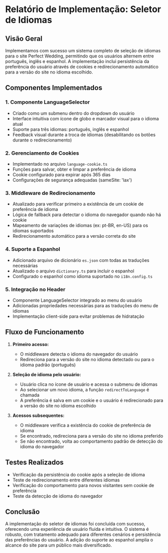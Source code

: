# Relatório de Implementação: Seletor de Idiomas

## Visão Geral
Implementamos com sucesso um sistema completo de seleção de idiomas para o site Perfect Wedding, permitindo que os usuários alternem entre português, inglês e espanhol. A implementação inclui persistência da preferência do usuário através de cookies e redirecionamento automático para a versão do site no idioma escolhido.

## Componentes Implementados

### 1. Componente LanguageSelector
- Criado como um submenu dentro do dropdown do usuário
- Interface intuitiva com ícone de globo e marcador visual para o idioma atual
- Suporte para três idiomas: português, inglês e espanhol
- Feedback visual durante a troca de idiomas (desabilitando os botões durante o redirecionamento)

### 2. Gerenciamento de Cookies
- Implementado no arquivo `language-cookie.ts`
- Funções para salvar, obter e limpar a preferência de idioma
- Cookie configurado para expirar após 365 dias
- Configurações de segurança adequadas (sameSite: 'lax')

### 3. Middleware de Redirecionamento
- Atualizado para verificar primeiro a existência de um cookie de preferência de idioma
- Lógica de fallback para detectar o idioma do navegador quando não há cookie
- Mapeamento de variações de idiomas (ex: pt-BR, en-US) para os idiomas suportados
- Redirecionamento automático para a versão correta do site

### 4. Suporte a Espanhol
- Adicionado arquivo de dicionário `es.json` com todas as traduções necessárias
- Atualizado o arquivo `dictionary.ts` para incluir o espanhol
- Configurado o espanhol como idioma suportado no `i18n.config.ts`

### 5. Integração no Header
- Componente LanguageSelector integrado ao menu do usuário
- Adicionadas propriedades necessárias para as traduções do menu de idiomas
- Implementação client-side para evitar problemas de hidratação

## Fluxo de Funcionamento

1. **Primeiro acesso:**
   - O middleware detecta o idioma do navegador do usuário
   - Redireciona para a versão do site no idioma detectado ou para o idioma padrão (português)

2. **Seleção de idioma pelo usuário:**
   - Usuário clica no ícone de usuário e acessa o submenu de idiomas
   - Ao selecionar um novo idioma, a função `redirectToLanguage` é chamada
   - A preferência é salva em um cookie e o usuário é redirecionado para a versão do site no idioma escolhido

3. **Acessos subsequentes:**
   - O middleware verifica a existência do cookie de preferência de idioma
   - Se encontrado, redireciona para a versão do site no idioma preferido
   - Se não encontrado, volta ao comportamento padrão de detecção do idioma do navegador

## Testes Realizados
- Verificação da persistência do cookie após a seleção de idioma
- Teste de redirecionamento entre diferentes idiomas
- Verificação do comportamento para novos visitantes sem cookie de preferência
- Teste da detecção de idioma do navegador

## Conclusão
A implementação do seletor de idiomas foi concluída com sucesso, oferecendo uma experiência de usuário fluida e intuitiva. O sistema é robusto, com tratamento adequado para diferentes cenários e persistência das preferências do usuário. A adição do suporte ao espanhol amplia o alcance do site para um público mais diversificado. 